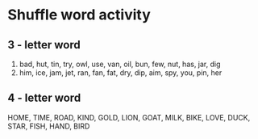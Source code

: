 # Shuffle word activity

## 3 - letter word

1. bad, hut, tin, try, owl, use, van, oil, bun, few, nut, has, jar, dig
2. him, ice, jam, jet, ran, fan, fat, dry, dip, aim, spy, you, pin, her

## 4 - letter word

HOME, TIME, ROAD, KIND, GOLD, LION, GOAT, MILK, BIKE, LOVE, DUCK, STAR, FISH, HAND, BIRD
